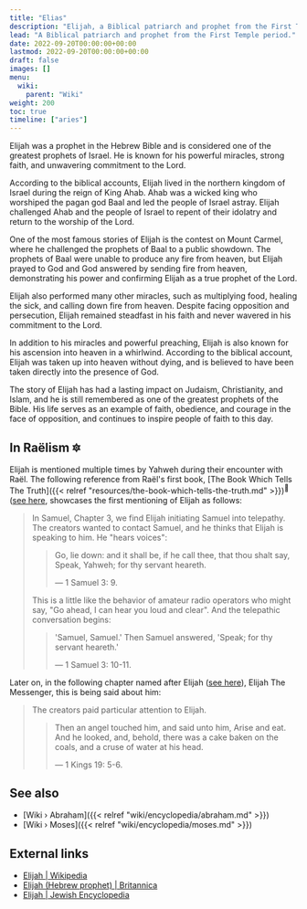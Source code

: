 ```yaml
---
title: "Elias"
description: "Elijah, a Biblical patriarch and prophet from the First Temple period."
lead: "A Biblical patriarch and prophet from the First Temple period."
date: 2022-09-20T00:00:00+00:00
lastmod: 2022-09-20T00:00:00+00:00
draft: false
images: []
menu:
  wiki:
    parent: "Wiki"
weight: 200
toc: true
timeline: ["aries"]
---
```


Elijah was a prophet in the Hebrew Bible and is considered one of the greatest prophets of Israel. He is known for his powerful miracles, strong faith, and unwavering commitment to the Lord.

According to the biblical accounts, Elijah lived in the northern kingdom of Israel during the reign of King Ahab. Ahab was a wicked king who worshiped the pagan god Baal and led the people of Israel astray. Elijah challenged Ahab and the people of Israel to repent of their idolatry and return to the worship of the Lord.

One of the most famous stories of Elijah is the contest on Mount Carmel, where he challenged the prophets of Baal to a public showdown. The prophets of Baal were unable to produce any fire from heaven, but Elijah prayed to God and God answered by sending fire from heaven, demonstrating his power and confirming Elijah as a true prophet of the Lord.

Elijah also performed many other miracles, such as multiplying food, healing the sick, and calling down fire from heaven. Despite facing opposition and persecution, Elijah remained steadfast in his faith and never wavered in his commitment to the Lord.

In addition to his miracles and powerful preaching, Elijah is also known for his ascension into heaven in a whirlwind. According to the biblical account, Elijah was taken up into heaven without dying, and is believed to have been taken directly into the presence of God.

The story of Elijah has had a lasting impact on Judaism, Christianity, and Islam, and he is still remembered as one of the greatest prophets of the Bible. His life serves as an example of faith, obedience, and courage in the face of opposition, and continues to inspire people of faith to this day.

## In Raëlism 🔯

Elijah is mentioned multiple times by Yahweh during their encounter with Raël. The following reference from Raël's first book, [The Book Which Tells The Truth]({{< relref "resources/the-book-which-tells-the-truth.md" >}})<sup>📖</sup> ([see here](https://wheelofheaven.github.io/rael-one-the-book-which-tells-the-truth/3_watching_over_the_chosen_people.html#samson-the-telepathist), showcases the first mentioning of Elijah as follows:

> In Samuel, Chapter 3, we find Elijah initiating Samuel into telepathy. The creators wanted to contact Samuel, and he thinks that Elijah is speaking to him. He "hears voices":
>
>> Go, lie down: and it shall be, if he call thee, that thou shalt say, Speak, Yahweh; for thy servant heareth.
>>
>> — 1 Samuel 3: 9.
>
> This is a little like the behavior of amateur radio operators who might say, "Go ahead, I can hear you loud and clear". And the telepathic conversation begins:
>
>> 'Samuel, Samuel.' Then Samuel answered, 'Speak; for thy servant heareth.'
>>
>> — 1 Samuel 3: 10-11.

Later on, in the following chapter named after Elijah ([see here](https://wheelofheaven.github.io/rael-one-the-book-which-tells-the-truth/3_watching_over_the_chosen_people.html#elijah-the-messenger)), Elijah The Messenger, this is being said about him:

> The creators paid particular attention to Elijah.
>
>> Then an angel touched him, and said unto him, Arise and eat. And he looked, and, behold, there was a cake baken on the coals, and a cruse of water at his head.
>>
>> — 1 Kings 19: 5-6.

## See also

- [Wiki › Abraham]({{< relref "wiki/encyclopedia/abraham.md" >}})
- [Wiki › Moses]({{< relref "wiki/encyclopedia/moses.md" >}})

## External links

- [Elijah | Wikipedia](https://en.wikipedia.org/wiki/Elijah)
- [Elijah (Hebrew prophet) | Britannica](https://www.britannica.com/biography/Elijah-Hebrew-prophet)
- [Elijah | Jewish Encyclopedia](https://www.jewishencyclopedia.com/articles/5634-elijah)
